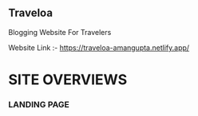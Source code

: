 ## Traveloa
Blogging Website For Travelers 

Website Link :- https://traveloa-amangupta.netlify.app/


# SITE OVERVIEWS

### LANDING PAGE
